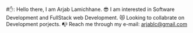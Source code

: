 #✋: Hello there, I am Arjab Lamichhane.
😎 I am interested in Software Development and FullStack web Development.
😻 Looking to collabrate on Development porjects.
📭 Reach me through my e-mail: arjablc@gmail.com
